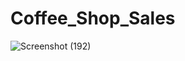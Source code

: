 # Coffee_Shop_Sales

![Screenshot (192)](https://github.com/mittu-panda/Coffee_Shop_Sales/assets/123530801/1792e2ef-5f8a-4873-bc6b-7d67cb5ae259)
